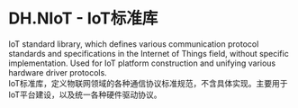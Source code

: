 # DH.NIoT - IoT标准库

IoT standard library, which defines various communication protocol standards and specifications in the Internet of Things field, without specific implementation. Used for IoT platform construction and unifying various hardware driver protocols.  
IoT标准库，定义物联网领域的各种通信协议标准规范，不含具体实现。主要用于IoT平台建设，以及统一各种硬件驱动协议。  